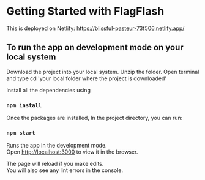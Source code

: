 # Getting Started with FlagFlash

This is deployed on Netlify: https://blissful-pasteur-73f506.netlify.app/

## To run the app on development mode on your local system

Download the project into your local system.
Unzip the folder.
Open terminal and type cd 'your local folder where the project is downloaded'

Install all the dependencies using 

### `npm install`

Once the packages are installed,
In the project directory, you can run:

### `npm start`

Runs the app in the development mode.\
Open [http://localhost:3000](http://localhost:3000) to view it in the browser.

The page will reload if you make edits.\
You will also see any lint errors in the console.
